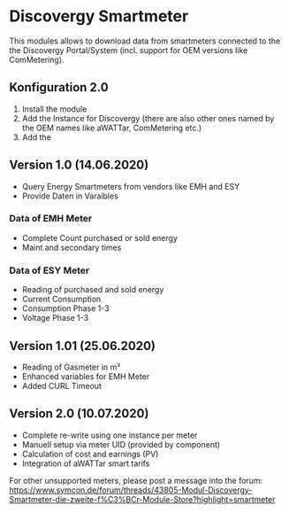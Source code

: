 # Discovergy Smartmeter
This modules allows to download data from smartmeters connected to the the Discovergy Portal/System (incl. support for OEM versions like ComMetering).

## Konfiguration 2.0
1. Install the module 
2. Add the Instance for Discovergy (there are also other ones named by the OEM names like aWATTar, ComMetering etc.)
3. Add the 

## Version 1.0 (14.06.2020)
* Query Energy Smartmeters from vendors like EMH and ESY
* Provide Daten in Varaibles

### Data of EMH Meter
* Complete Count purchased or sold energy
* Maint and secondary times

### Data of ESY Meter
* Reading of purchased and sold energy
* Current Consumption
* Consumption Phase 1-3
* Voltage Phase 1-3

## Version 1.01 (25.06.2020)
* Reading of Gasmeter in m³
* Enhanced variables for EMH Meter
* Added CURL Timeout

## Version 2.0 (10.07.2020)
* Complete re-write using one instance per meter
* Manuell setup via meter UID (provided by component)
* Calculation of cost and earnings (PV)
* Integration of aWATTar smart tarifs


For other unsupported meters, please post a message into the forum: https://www.symcon.de/forum/threads/43805-Modul-Discovergy-Smartmeter-die-zweite-f%C3%BCr-Module-Store?highlight=smartmeter
